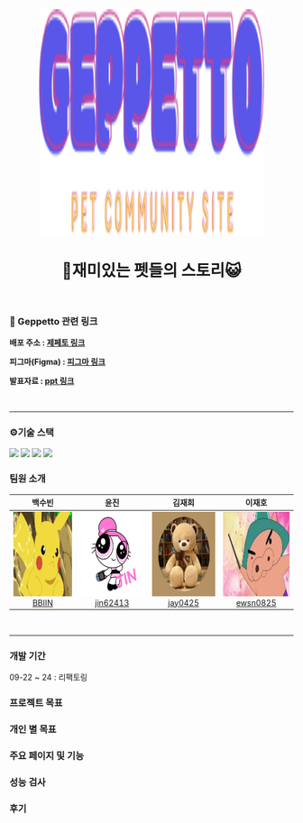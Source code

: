 <div align='center'><img src='./src/assets/icon/logo.svg'height=400 width=400></div>

# <div align='center'>🐶재미있는 펫들의 스토리😺</div>

<br>

### 🔗 Geppetto 관련 링크

<b>배포 주소 : [제페토 링크](https://geppetto88.netlify.app)</b>

<b>피그마(Figma) : [피그마 링크](https://www.figma.com/file/6LVAIHgrLqpvnylzzWf25r/Geppetto?type=design&node-id=0-1&mode=design&t=VIzvIJAYwMzZrdQb-0) </b>

<b>발표자료 : [ppt 링크](https://www.canva.com/design/DAFvPkI_0ZI/Iar9FlTeitC929kV7t8pog/view?utm_content=DAFvPkI_0ZI&utm_campaign=designshare&utm_medium=link&utm_source=publishsharelink)</b>

<br>

---

### ⚙️기술 스택

<div>
  <img src="https://img.shields.io/badge/html5-E34F26?style=for-the-badge&logo=html5&logoColor=white">
  <img src="https://img.shields.io/badge/css-1572B6?style=for-the-badge&logo=css3&logoColor=white">
  <img src="https://img.shields.io/badge/javascript-F7DF1E?style=for-the-badge&logo=javascript&logoColor=black">
  <img src="https://img.shields.io/badge/react-61DAFB?style=for-the-badge&logo=react&logoColor=white">
</div>


### 팀원 소개

<div align="center">

|**백수빈**|**윤진**|**김재희**|**이재호**|
| :-: | :-: | :-: | :-: |
| [<img src="./src/assets/profile/pikachu.webp" width=150 height=150> <br/> BBIIN](https://github.com/BBIIN) | [<img src="./src/assets/profile/jin.jpg" height=150 width=150> <br/> jin62413](https://github.com/jin62413) | [<img src="./src/assets/profile/gom.png" height=150 width=150> <br/> jay0425](https://github.com/jay0425) | [<img src="./src/assets/profile/buri.jpg" height=150 width=150> <br/> ewsn0825](https://github.com/ewsn0825) |

</div>

<br>

---

### 개발 기간


09-22 ~ 24 : 리팩토링 



### 프로젝트 목표

### 개인 별 목표

### 주요 페이지 및 기능

### 성능 검사

### 후기






